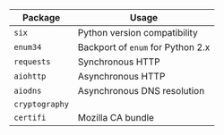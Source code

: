 | Package        | Usage                                |
|----------------|--------------------------------------|
| `six`          | Python version compatibility         |
| `enum34`       | Backport of `enum` for Python 2.x    |
| `requests`     | Synchronous HTTP                     |
| `aiohttp`      | Asynchronous HTTP                    |
| `aiodns`       | Asynchronous DNS resolution          |
| `cryptography` |                                      |
| `certifi`      | Mozilla CA bundle                    |